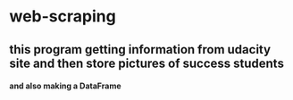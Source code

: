 # web-scraping
## this program getting information from udacity site and then store pictures of success  students 
#### and also making a DataFrame 
